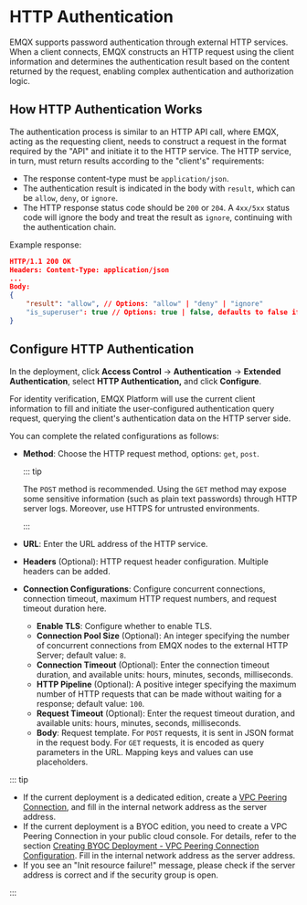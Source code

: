 # HTTP Authentication

EMQX supports password authentication through external HTTP services. When a client connects, EMQX constructs an HTTP request using the client information and determines the authentication result based on the content returned by the request, enabling complex authentication and authorization logic.

## How HTTP Authentication Works

The authentication process is similar to an HTTP API call, where EMQX, acting as the requesting client, needs to construct a request in the format required by the "API" and initiate it to the HTTP service. The HTTP service, in turn, must return results according to the "client's" requirements:

- The response content-type must be `application/json`.
- The authentication result is indicated in the body with `result`, which can be `allow`, `deny`, or `ignore`.
- The HTTP response status code should be `200` or `204`. A `4xx/5xx` status code will ignore the body and treat the result as `ignore`, continuing with the authentication chain.

Example response:

```json
HTTP/1.1 200 OK
Headers: Content-Type: application/json
...
Body:
{
    "result": "allow", // Options: "allow" | "deny" | "ignore"
    "is_superuser": true // Options: true | false, defaults to false if null
}
```

## Configure HTTP Authentication

In the deployment, click **Access Control** -> **Authentication** -> **Extended Authentication**, select **HTTP  Authentication,** and click **Configure**.

For identity verification, EMQX Platform will use the current client information to fill and initiate the user-configured authentication query request, querying the client's authentication data on the HTTP server side.

You can complete the related configurations as follows:

- **Method**: Choose the HTTP request method, options: `get`, `post`. 

  ::: tip

  The `POST` method is recommended. Using the `GET` method may expose some sensitive information (such as plain text passwords) through HTTP server logs. Moreover, use HTTPS for untrusted environments. 

  :::

- **URL**: Enter the URL address of the HTTP service.

- **Headers** (Optional): HTTP request header configuration. Multiple headers can be added.

- **Connection Configurations**: Configure concurrent connections, connection timeout, maximum HTTP request numbers, and request timeout duration here.

  - **Enable TLS**: Configure whether to enable TLS.
  - **Connection Pool Size** (Optional): An integer specifying the number of concurrent connections from EMQX nodes to the external HTTP Server; default value: `8`.
  - **Connection Timeout** (Optional): Enter the connection timeout duration, and available units: hours, minutes, seconds, milliseconds.
  - **HTTP Pipeline** (Optional): A positive integer specifying the maximum number of HTTP requests that can be made without waiting for a response; default value: `100`.
  - **Request Timeout** (Optional): Enter the request timeout duration, and available units: hours, minutes, seconds, milliseconds.
  - **Body**: Request template. For `POST` requests, it is sent in JSON format in the request body. For `GET` requests, it is encoded as query parameters in the URL. Mapping keys and values can use placeholders.


::: tip

- If the current deployment is a dedicated edition, create a [VPC Peering Connection](./vpc_peering.md), and fill in the internal network address as the server address.
- If the current deployment is a BYOC edition, you need to create a VPC Peering Connection in your public cloud console. For details, refer to the section [Creating BYOC Deployment - VPC Peering Connection Configuration](../create/byoc.md#vpc-peering-connection-configuration). Fill in the internal network address as the server address.
- If you see an "Init resource failure!" message, please check if the server address is correct and if the security group is open. 

:::

